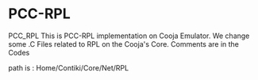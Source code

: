 # PCC-RPL
PCC_RPL
This is PCC-RPL implementation on Cooja Emulator.
We change some .C Files related to RPL on the Cooja's Core. Comments are in the Codes

path is : Home/Contiki/Core/Net/RPL


